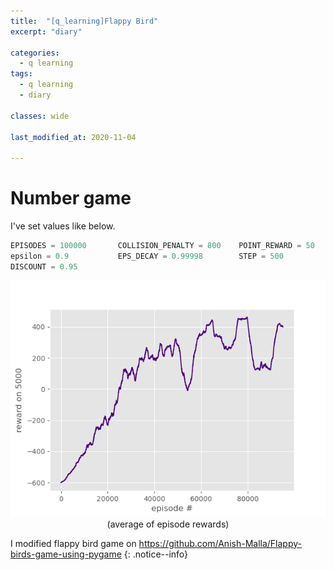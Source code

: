 ```yaml
---
title:  "[q_learning]Flappy Bird"
excerpt: "diary"

categories:
  - q learning
tags:
  - q learning
  - diary

classes: wide

last_modified_at: 2020-11-04
 
---
```


# Number game

I've set values like below.


``` python
EPISODES = 100000       COLLISION_PENALTY = 800    POINT_REWARD = 50      ALIVE_REWARD = 1
epsilon = 0.9           EPS_DECAY = 0.99998        STEP = 500              LEARNING_RATE = 0.3
DISCOUNT = 0.95         
```

<center> <img src="/assets/images/q_learning/Figure_2.png"> </center>
<center>(average of episode rewards)</center>


I modified flappy bird game on https://github.com/Anish-Malla/Flappy-birds-game-using-pygame
{: .notice--info}